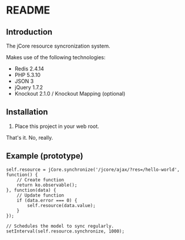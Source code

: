 README
======

Introduction
------------

The jCore resource syncronization system.

Makes use of the following technologies:
* Redis 2.4.14
* PHP 5.3.10
* JSON 3
* jQuery 1.7.2
* Knockout 2.1.0 / Knockout Mapping (optional)

Installation
------------

1. Place this project in your web root.

That's it. No, really. 

Example (prototype)
-------------------

	self.resource = jCore.synchronize('/jcore/ajax/?res=/hello-world', function() {
		// Create function
		return ko.observable();
	}, function(data) {
		// Update function
		if (data.error === 0) {
			self.resource(data.value);
		}
	});

	// Schedules the model to sync regularly.
	setInterval(self.resource.synchronize, 1000);

